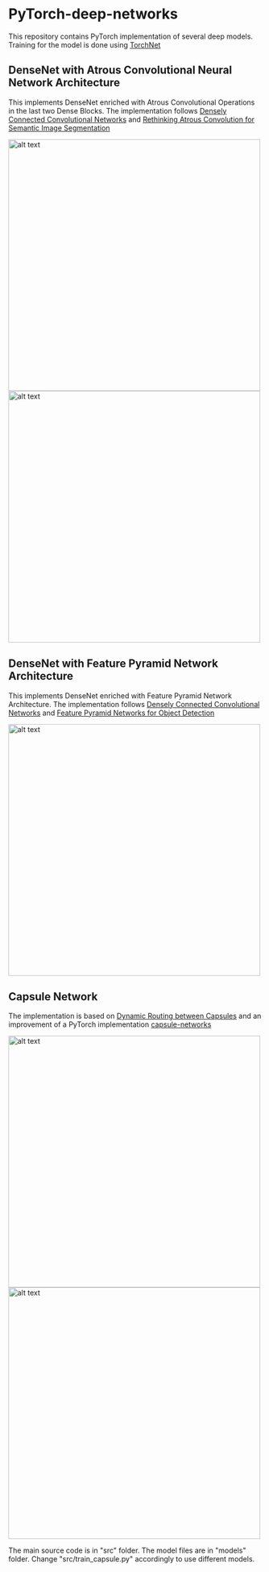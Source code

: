 # PyTorch-deep-networks

This repository contains PyTorch implementation of several deep models. Training for the model is done using [TorchNet](https://github.com/pytorch/tnt)

## DenseNet with Atrous Convolutional Neural Network Architecture
This implements DenseNet enriched with Atrous Convolutional Operations in the last two Dense Blocks. The implementation follows [Densely Connected Convolutional Networks](https://arxiv.org/abs/1608.06993) and [Rethinking Atrous Convolution for Semantic Image Segmentation](https://arxiv.org/abs/1706.05587)

<img src="https://github.com/s1155026040/PyTorch-deep-networks/blob/master/figures/atrous1.png" alt="alt text" width=500 height=500>
<img src="https://github.com/s1155026040/PyTorch-deep-networks/blob/master/figures/atrous2.png" alt="alt text" width=500 height=500>
 

## DenseNet with Feature Pyramid Network Architecture 
This implements DenseNet enriched with Feature Pyramid Network Architecture. The implementation follows [Densely Connected Convolutional Networks](https://arxiv.org/abs/1608.06993) and [Feature Pyramid Networks for Object Detection](https://arxiv.org/abs/1612.03144)

<img src="https://github.com/s1155026040/PyTorch-deep-networks/blob/master/figures/fpn1.png" alt="alt text" width=500 height=500> 

## Capsule Network  
The implementation is based on [Dynamic Routing between Capsules](https://arxiv.org/abs/1710.09829) and an improvement of a PyTorch implementation [capsule-networks](https://github.com/gram-ai/capsule-networks.git)

<img src="https://github.com/s1155026040/PyTorch-deep-networks/blob/master/figures/capsule1.png" alt="alt text" width=500 height=500> 
<img src="https://github.com/s1155026040/PyTorch-deep-networks/blob/master/figures/capsule2.png" alt="alt text" width=500 height=500>  

The main source code is in "src" folder. The model files are in "models" folder. Change "src/train_capsule.py" accordingly to use different models. 
